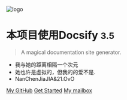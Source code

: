 ![logo](https://avatars.githubusercontent.com/u/130617328?v=4)

# 本项目使用Docsify <small>3.5</small>

> A magical documentation site generator.

- 我与她的距离相隔一个次元
- 她也许是虚拟的，但我的的爱不是.
- NanChenJiaJIA&21.OvO

[My GitHub](https://github.com/yunshangnanchen)
[Get Started](#docsify)
<a href="mailto:DYBAGE@fakeemail.com">My mailbox</a>